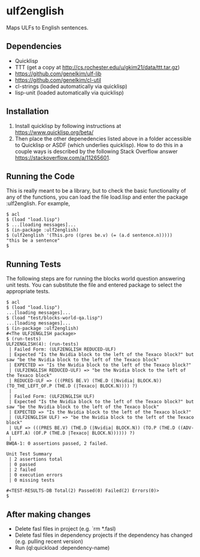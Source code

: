 # ulf2english
Maps ULFs to English sentences.

## Dependencies
- Quicklisp
- TTT (get a copy at http://cs.rochester.edu/u/gkim21/data/ttt.tar.gz)
- https://github.com/genelkim/ulf-lib
- https://github.com/genelkim/cl-util
- cl-strings (loaded automatically via quicklisp)
- lisp-unit (loaded automatically via quicklisp)

## Installation
1. Install quicklisp by following instructions at https://www.quicklisp.org/beta/
2. Then place the other depenedencies listed above in a folder accessible to Quicklisp or ASDF (which underlies quicklisp).  How to do this in a couple ways is described by the following Stack Overflow answer https://stackoverflow.com/a/11265601.

## Running the Code
This is really meant to be a library, but to check the basic functionality of any of the functions, you can load the file load.lisp and enter the package :ulf2english.  For example,
```
$ acl
$ (load "load.lisp")
$ ...[loading messages]...
$ (in-package :ulf2english)
$ (ulf2english '(This.pro ((pres be.v) (= (a.d sentence.n)))))
"this be a sentence"
$
```

## Running Tests
The following steps are for running the blocks world question answering unit tests.  You can substitute the file and entered package to select the appropriate tests.

```
$ acl
$ (load "load.lisp")
...[loading messages]...
$ (load "test/blocks-world-qa.lisp")
...[loading messages]...
$ (in-package :ulf2english)
#<The ULF2ENGLISH package>
$ (run-tests)
ULF2ENGLISH(4): (run-tests)
 | Failed Form: (ULF2ENGLISH REDUCED-ULF)
 | Expected "Is the Nvidia block to the left of the Texaco block?" but saw "be the Nvidia block to the left of the Texaco block"
 | EXPECTED => "Is the Nvidia block to the left of the Texaco block?"
 | (ULF2ENGLISH REDUCED-ULF) => "be the Nvidia block to the left of the Texaco block"
 | REDUCED-ULF => (((PRES BE.V) (THE.D (|Nvidia| BLOCK.N)) (TO_THE_LEFT_OF.P (THE.D (|Texaco| BLOCK.N)))) ?)
 |
 | Failed Form: (ULF2ENGLISH ULF)
 | Expected "Is the Nvidia block to the left of the Texaco block?" but saw "be the Nvidia block to the left of the Texaco block"
 | EXPECTED => "Is the Nvidia block to the left of the Texaco block?"
 | (ULF2ENGLISH ULF) => "be the Nvidia block to the left of the Texaco block"
 | ULF => (((PRES BE.V) (THE.D (|Nvidia| BLOCK.N)) (TO.P (THE.D ((ADV-A LEFT.A) (OF.P (THE.D |Texaco| BLOCK.N)))))) ?)
 |
BWQA-1: 0 assertions passed, 2 failed.

Unit Test Summary
 | 2 assertions total
 | 0 passed
 | 2 failed
 | 0 execution errors
 | 0 missing tests

#<TEST-RESULTS-DB Total(2) Passed(0) Failed(2) Errors(0)>
$
```

## After making changes

- Delete fasl files in project (e.g. `rm *.fasl)
- Delete fasl files in dependency projects if the dependency has changed (e.g. pulling recent version)
- Run (ql:quickload :dependency-name)

